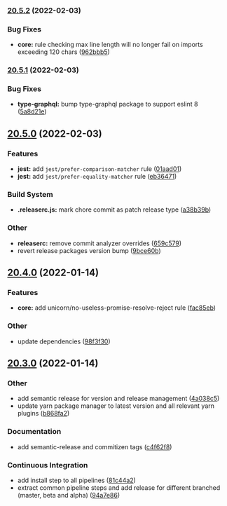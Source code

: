 ### [20.5.2](https://bitbucket.org/rimacautomobili/eslint-config/branches/compare/v20.5.2%0Dv20.5.1#diff) (2022-02-03)


### Bug Fixes

* **core:** rule checking max line length will no longer fail on imports exceeding 120 chars ([962bbb5](https://bitbucket.org/rimacautomobili/eslint-config/commits/962bbb5da200284425d23b4a07730e327d89e00c))

### [20.5.1](https://bitbucket.org/rimacautomobili/eslint-config/branches/compare/v20.5.1%0Dv20.5.0#diff) (2022-02-03)


### Bug Fixes

* **type-graphql:** bump type-graphql package to support eslint 8 ([5a8d21e](https://bitbucket.org/rimacautomobili/eslint-config/commits/5a8d21ecb0dd33baeb18f76ea40b3503ba42fc83))

## [20.5.0](https://bitbucket.org/rimacautomobili/eslint-config/branches/compare/v20.5.0%0Dv20.4.0#diff) (2022-02-03)


### Features

* **jest:** add `jest/prefer-comparison-matcher` rule ([01aad01](https://bitbucket.org/rimacautomobili/eslint-config/commits/01aad01079372fd548d7bf0334eac41123f7c08a))
* **jest:** add `jest/prefer-equality-matcher` rule ([eb36471](https://bitbucket.org/rimacautomobili/eslint-config/commits/eb3647170d41705db2447e7d520e7cb53ce2c70e))


### Build System

* **.releaserc.js:** mark chore commit as patch release type ([a38b39b](https://bitbucket.org/rimacautomobili/eslint-config/commits/a38b39b015faf353b03cc440e4b28a59f83a582a))


### Other

* **releaserc:** remove commit analyzer overrides ([659c579](https://bitbucket.org/rimacautomobili/eslint-config/commits/659c5791a168aa9ae1482bf2670daf205341f070))
* revert release packages version bump ([9bce60b](https://bitbucket.org/rimacautomobili/eslint-config/commits/9bce60b2910a0b3a0107aa41166fc1b6c66428ec))

## [20.4.0](https://bitbucket.org/rimacautomobili/eslint-config/branches/compare/v20.4.0%0Dv20.3.0#diff) (2022-01-14)


### Features

* **core:** add unicorn/no-useless-promise-resolve-reject rule ([fac85eb](https://bitbucket.org/rimacautomobili/eslint-config/commits/fac85ebee6933fdb778b50db2c8120778454ee7a))


### Other

* update dependencies ([98f3f30](https://bitbucket.org/rimacautomobili/eslint-config/commits/98f3f304161640dbcab1c0015b943e17e3e93a5f))

## [20.3.0](https://bitbucket.org/rimacautomobili/eslint-config/branches/compare/v20.3.0%0Dv20.2.1#diff) (2022-01-14)


### Other

* add semantic release for version and release management ([4a038c5](https://bitbucket.org/rimacautomobili/eslint-config/commits/4a038c56752d2c4c51a455c3c5c999d167b735ba))
* update yarn package manager to latest version and all relevant yarn plugins ([b868fa2](https://bitbucket.org/rimacautomobili/eslint-config/commits/b868fa22f3fb340b4b09f8ef834df8ec07b20051))


### Documentation

* add semantic-release and commitizen tags ([c4f62f8](https://bitbucket.org/rimacautomobili/eslint-config/commits/c4f62f856fdb6bb2180d450e64bdc2d8fe13662d))


### Continuous Integration

* add install step to all pipelines ([81c44a2](https://bitbucket.org/rimacautomobili/eslint-config/commits/81c44a2c5bafcdb45a1033d045f51fbcb9242ed7))
* extract common pipeline steps and add release for different branched (master, beta and alpha) ([94a7e86](https://bitbucket.org/rimacautomobili/eslint-config/commits/94a7e86ff8bc67977818f701fab2df0cb0ba271d))
